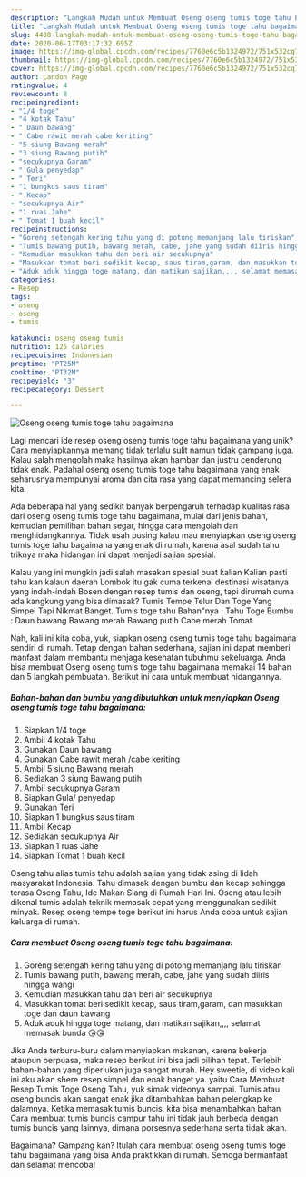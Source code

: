 ```yaml
---
description: "Langkah Mudah untuk Membuat Oseng oseng tumis toge tahu bagaimana Anti Gagal"
title: "Langkah Mudah untuk Membuat Oseng oseng tumis toge tahu bagaimana Anti Gagal"
slug: 4408-langkah-mudah-untuk-membuat-oseng-oseng-tumis-toge-tahu-bagaimana-anti-gagal
date: 2020-06-17T03:17:32.695Z
image: https://img-global.cpcdn.com/recipes/7760e6c5b1324972/751x532cq70/oseng-oseng-tumis-toge-tahu-bagaimana-foto-resep-utama.jpg
thumbnail: https://img-global.cpcdn.com/recipes/7760e6c5b1324972/751x532cq70/oseng-oseng-tumis-toge-tahu-bagaimana-foto-resep-utama.jpg
cover: https://img-global.cpcdn.com/recipes/7760e6c5b1324972/751x532cq70/oseng-oseng-tumis-toge-tahu-bagaimana-foto-resep-utama.jpg
author: Landon Page
ratingvalue: 4
reviewcount: 8
recipeingredient:
- "1/4 toge"
- "4 kotak Tahu"
- " Daun bawang"
- " Cabe rawit merah cabe keriting"
- "5 siung Bawang merah"
- "3 siung Bawang putih"
- "secukupnya Garam"
- " Gula penyedap"
- " Teri"
- "1 bungkus saus tiram"
- " Kecap"
- "secukupnya Air"
- "1 ruas Jahe"
- " Tomat 1 buah kecil"
recipeinstructions:
- "Goreng setengah kering tahu yang di potong memanjang lalu tiriskan"
- "Tumis bawang putih, bawang merah, cabe, jahe yang sudah diiris hingga wangi"
- "Kemudian masukkan tahu dan beri air secukupnya"
- "Masukkan tomat beri sedikit kecap, saus tiram,garam, dan masukkan toge dan daun bawang"
- "Aduk aduk hingga toge matang, dan matikan sajikan,,,, selamat memasak bunda 😘😘"
categories:
- Resep
tags:
- oseng
- oseng
- tumis

katakunci: oseng oseng tumis 
nutrition: 125 calories
recipecuisine: Indonesian
preptime: "PT25M"
cooktime: "PT32M"
recipeyield: "3"
recipecategory: Dessert

---
```



![Oseng oseng tumis toge tahu bagaimana](https://img-global.cpcdn.com/recipes/7760e6c5b1324972/751x532cq70/oseng-oseng-tumis-toge-tahu-bagaimana-foto-resep-utama.jpg)

Lagi mencari ide resep oseng oseng tumis toge tahu bagaimana yang unik? Cara menyiapkannya memang tidak terlalu sulit namun tidak gampang juga. Kalau salah mengolah maka hasilnya akan hambar dan justru cenderung tidak enak. Padahal oseng oseng tumis toge tahu bagaimana yang enak seharusnya mempunyai aroma dan cita rasa yang dapat memancing selera kita.

Ada beberapa hal yang sedikit banyak berpengaruh terhadap kualitas rasa dari oseng oseng tumis toge tahu bagaimana, mulai dari jenis bahan, kemudian pemilihan bahan segar, hingga cara mengolah dan menghidangkannya. Tidak usah pusing kalau mau menyiapkan oseng oseng tumis toge tahu bagaimana yang enak di rumah, karena asal sudah tahu triknya maka hidangan ini dapat menjadi sajian spesial.

Kalau yang ini mungkin jadi salah masakan spesial buat kalian Kalian pasti tahu kan kalaun daerah Lombok itu gak cuma terkenal destinasi wisatanya yang indah-indah Bosen dengan resep tumis dan oseng, tapi dirumah cuma ada kangkung yang bisa dimasak? Tumis Tempe Telur Dan Toge Yang Simpel Tapi Nikmat Banget. Tumis toge tahu Bahan&#34;nya : Tahu Toge Bumbu : Daun bawang Bawang merah Bawang putih Cabe merah Tomat.


Nah, kali ini kita coba, yuk, siapkan oseng oseng tumis toge tahu bagaimana sendiri di rumah. Tetap dengan bahan sederhana, sajian ini dapat memberi manfaat dalam membantu menjaga kesehatan tubuhmu sekeluarga. Anda bisa membuat Oseng oseng tumis toge tahu bagaimana memakai 14 bahan dan 5 langkah pembuatan. Berikut ini cara untuk membuat hidangannya.

<!--inarticleads1-->

##### Bahan-bahan dan bumbu yang dibutuhkan untuk menyiapkan Oseng oseng tumis toge tahu bagaimana:

1. Siapkan 1/4 toge
1. Ambil 4 kotak Tahu
1. Gunakan  Daun bawang
1. Gunakan  Cabe rawit merah /cabe keriting
1. Ambil 5 siung Bawang merah
1. Sediakan 3 siung Bawang putih
1. Ambil secukupnya Garam
1. Siapkan  Gula/ penyedap
1. Gunakan  Teri
1. Siapkan 1 bungkus saus tiram
1. Ambil  Kecap
1. Sediakan secukupnya Air
1. Siapkan 1 ruas Jahe
1. Siapkan  Tomat 1 buah kecil


Oseng tahu alias tumis tahu adalah sajian yang tidak asing di lidah masyarakat Indonesia. Tahu dimasak dengan bumbu dan kecap sehingga terasa Oseng Tahu, Ide Makan Siang di Rumah Hari Ini. Oseng atau lebih dikenal tumis adalah teknik memasak cepat yang menggunakan sedikit minyak. Resep oseng tempe toge berikut ini harus Anda coba untuk sajian keluarga di rumah. 

<!--inarticleads2-->

##### Cara membuat Oseng oseng tumis toge tahu bagaimana:

1. Goreng setengah kering tahu yang di potong memanjang lalu tiriskan
1. Tumis bawang putih, bawang merah, cabe, jahe yang sudah diiris hingga wangi
1. Kemudian masukkan tahu dan beri air secukupnya
1. Masukkan tomat beri sedikit kecap, saus tiram,garam, dan masukkan toge dan daun bawang
1. Aduk aduk hingga toge matang, dan matikan sajikan,,,, selamat memasak bunda 😘😘


Jika Anda terburu-buru dalam menyiapkan makanan, karena bekerja ataupun berpuasa, maka resep berikut ini bisa jadi pilihan tepat. Terlebih bahan-bahan yang diperlukan juga sangat murah. Hey sweetie, di video kali ini aku akan shere resep simpel dan enak banget ya. yaitu Cara Membuat Resep Tumis Toge Oseng Tahu, yuk simak videonya sampai. Tumis atau oseng buncis akan sangat enak jika ditambahkan bahan pelengkap ke dalamnya. Ketika memasak tumis buncis, kita bisa menambahkan bahan Cara membuat tumis buncis campur tahu ini tidak jauh berbeda dengan tumis buncis yang lainnya, dimana porsesnya sederhana serta tidak akan. 

Bagaimana? Gampang kan? Itulah cara membuat oseng oseng tumis toge tahu bagaimana yang bisa Anda praktikkan di rumah. Semoga bermanfaat dan selamat mencoba!
